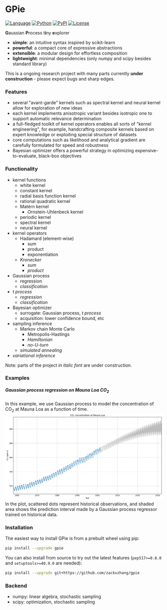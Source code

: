 # GPie
[![Language](https://img.shields.io/github/languages/top/zackxzhang/gpie)](https://github.com/zackxzhang/gpie)
[![Python](https://img.shields.io/pypi/pyversions/gpie)](https://www.python.org)
[![PyPI](https://img.shields.io/pypi/v/gpie)](https://pypi.python.org/pypi/gpie)
[![License](https://img.shields.io/github/license/zackxzhang/gpie)](https://opensource.org/licenses/BSD-3-Clause)

**G**aussian **P**rocess t**i**ny **e**xplorer

- **simple**: an intuitive syntax inspired by scikit-learn
- **powerful**: a compact core of expressive abstractions
- **extensible**: a modular design for effortless composition
- **lightweight**: minimal dependencies (only numpy and scipy besides standard library)

This is a ongoing research project with many parts currently **under construction** - please expect bugs and sharp edges.


### Features

- several "avant-garde" kernels such as spectral kernel and neural kernel allow for exploration of new ideas
- each kernel implements anisotropic variant besides isotropic one to support automatic relevance determination
- a full-fledged toolkit of kernel operators enables all sorts of "kernel engineering", for example, handcrafting composite kernels based on expert knowledge or exploiting special structure of datasets
- core computations such as likelihood and analytical gradient are carefully formulated for speed and robustness
- Bayesian optimizer offers a powerful strategy in optimizing expensive-to-evaluate, black-box objectives


### Functionality
- kernel functions
    - white kernel
    - constant kernel
    - radial basis function kernel
    - rational quadratic kernel
    - Matérn kernel
        - Ornstein-Uhlenbeck kernel
    - periodic kernel
    - spectral kernel
    - neural kernel
- kernel operators
    - Hadamard (element-wise)
        - sum
        - product
        - exponentiation
    - *Kronecker*
        - *sum*
        - *product*
- Gaussian process
    - regression
    - *classification*
- *t process*
    - *regression*
    - *classification*
- Bayesian optimizer
    - surrogate: Gaussian process, *t process*
    - acquisition: lower confidence bound, etc
- sampling inference
    - Markov chain Monte Carlo
        - Metropolis-Hastings
        - *Hamiltonian*
        - *no-U-turn*
    - *simulated annealing*
- *variational inference*

Note: parts of the project *in italic font* are under construction.


### Examples

##### Gaussian process regression on Mauna Loa CO<sub>2</sub>

In this example, we use Gaussian process to model the concentration of CO<sub>2</sub> at Mauna Loa as a function of time.
![alt text](./examples/mauna-loa-co2.png)
In the plot, scattered dots represent historical observations, and shaded area shows the prediction interval made by a Gaussian process regressor trained on historical data.


### Installation

The easiest way to install GPie is from a prebuilt wheel using pip:
```bash
pip install --upgrade gpie
```

You can also install from source to try out the latest features (`pep517>=0.8.0` and `setuptools>=40.9.0` are needed):
```bash
pip install --upgrade git+https://github.com/zackxzhang/gpie
```


### Backend

- numpy: linear algebra, stochastic sampling
- scipy: optimization, stochastic sampling
